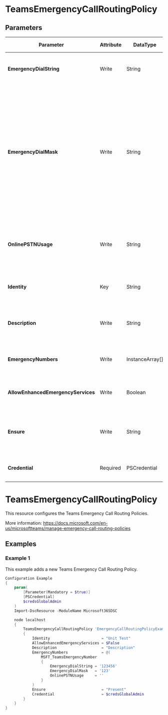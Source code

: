 ﻿# TeamsEmergencyCallRoutingPolicy

## Parameters

| Parameter | Attribute | DataType | Description | Allowed Values |
| --- | --- | --- | --- | --- |
| **EmergencyDialString** | Write | String | Specifies the emergency phone number. ||
| **EmergencyDialMask** | Write | String | For each Teams emergency number, you can specify zero or more emergency dial masks. A dial mask is a number that you want to translate into the value of the emergency dial number value when it is dialed. ||
| **OnlinePSTNUsage** | Write | String | Specify the online public switched telephone network (PSTN) usage ||
| **Identity** | Key | String | Identity of the Teams Emergency Call Routing Policy. ||
| **Description** | Write | String | Description of the Teams Emergency Call Routing Policy. ||
| **EmergencyNumbers** | Write | InstanceArray[] | Emergency number(s) associated with the policy. ||
| **AllowEnhancedEmergencyServices** | Write | Boolean | Flag to enable Enhanced Emergency Services ||
| **Ensure** | Write | String | Present ensures the policy exists, absent ensures it is removed. |Present, Absent|
| **Credential** | Required | PSCredential | Credentials of the Teams Admin. ||


# TeamsEmergencyCallRoutingPolicy

This resource configures the Teams Emergency Call Routing Policies.

More information: https://docs.microsoft.com/en-us/microsoftteams/manage-emergency-call-routing-policies

## Examples

### Example 1

This example adds a new Teams Emergency Call Routing Policy.

```powershell
Configuration Example
{
    param(
        [Parameter(Mandatory = $true)]
        [PSCredential]
        $credsGlobalAdmin
    )
    Import-DscResource -ModuleName Microsoft365DSC

    node localhost
    {
        TeamsEmergencyCallRoutingPolicy 'EmergencyCallRoutingPolicyExample'
        {
            Identity                       = "Unit Test"
            AllowEnhancedEmergencyServices = $False
            Description                    = "Description"
            EmergencyNumbers               = @(
                MSFT_TeamsEmergencyNumber
                {
                    EmergencyDialString = '123456'
                    EmergencyDialMask   = '123'
                    OnlinePSTNUsage     = ''
                }
            )
            Ensure                         = "Present"
            Credential                     = $credsGlobalAdmin
        }
    }
}
```

